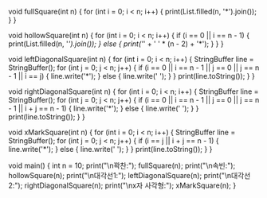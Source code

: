 void fullSquare(int n) {
  for (int i = 0; i < n; i++) {
    print(List.filled(n, '*').join());
  }
}

void hollowSquare(int n) {
  for (int i = 0; i < n; i++) {
    if (i == 0 || i == n - 1) {
      print(List.filled(n, '*').join());
    } else {
      print('*' + ' ' * (n - 2) + '*');
    }
  }
}

void leftDiagonalSquare(int n) {
  for (int i = 0; i < n; i++) {
    StringBuffer line = StringBuffer();
    for (int j = 0; j < n; j++) {
      if (i == 0 || i == n - 1 || j == 0 || j == n - 1 || i == j) {
        line.write('*');
      } else {
        line.write(' ');
      }
    }
    print(line.toString());
  }
}

void rightDiagonalSquare(int n) {
  for (int i = 0; i < n; i++) {
    StringBuffer line = StringBuffer();
    for (int j = 0; j < n; j++) {
      if (i == 0 || i == n - 1 || j == 0 || j == n - 1 || i + j == n - 1) {
        line.write('*');
      } else {
        line.write(' ');
      }
    }
    print(line.toString());
  }
}

void xMarkSquare(int n) {
  for (int i = 0; i < n; i++) {
    StringBuffer line = StringBuffer();
    for (int j = 0; j < n; j++) {
      if (i == j || i + j == n - 1) {
        line.write('*');
      } else {
        line.write(' ');
      }
    }
    print(line.toString());
  }
}

void main() {
  int n = 10;
  print("\n꽉찬:");
  fullSquare(n);
  print("\n속빈:");
  hollowSquare(n);
  print("\n대각선1:");
  leftDiagonalSquare(n);
  print("\n대각선2:");
  rightDiagonalSquare(n);
  print("\nx자 사각형:");
  xMarkSquare(n);
}
